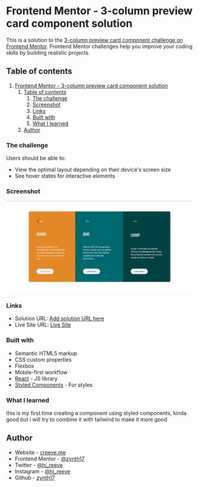 # Frontend Mentor - 3-column preview card component solution

This is a solution to the [3-column preview card component challenge on Frontend Mentor](https://www.frontendmentor.io/challenges/3column-preview-card-component-pH92eAR2-). Frontend Mentor challenges help you improve your coding skills by building realistic projects. 

## Table of contents

1. [Frontend Mentor - 3-column preview card component solution](#frontend-mentor---3-column-preview-card-component-solution)
	1. [Table of contents](#table-of-contents)
		1. [The challenge](#the-challenge)
		2. [Screenshot](#screenshot)
		3. [Links](#links)
		4. [Built with](#built-with)
		5. [What I learned](#what-i-learned)
	2. [Author](#author)


### The challenge

Users should be able to:

- View the optimal layout depending on their device's screen size
- See hover states for interactive elements

### Screenshot

![](./3-column-preview.png)


### Links

- Solution URL: [Add solution URL here](https://your-solution-url.com)
- Live Site URL: [Live Site](https://zynth17.github.io/3-column-preview-card-component-main/)


### Built with

- Semantic HTML5 markup
- CSS custom properties
- Flexbox
- Mobile-first workflow
- [React](https://reactjs.org/) - JS library
- [Styled Components](https://styled-components.com/) - For styles

### What I learned

this is my first time creating a component using styled components, kinda good but i will try to combine it with tailwind to make it more good

## Author

- Website - [creeve.me](https://creeve.me)
- Frontend Mentor - [@zynth17](https://www.frontendmentor.io/profile/zynth17)
- Twitter - [@hi_reeve](https://twitter.com/hi_reeve)
- Instagram - [@hi_reeve](https://www.instagram.com/hi_reeve/)
- Github - [zynth17](https://github.com/zynth17)